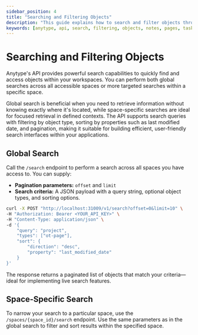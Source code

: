 ```yaml
---
sidebar_position: 4
title: "Searching and Filtering Objects"
description: "This guide explains how to search and filter objects through the Anytype API."
keywords: [anytype, api, search, filtering, objects, notes, pages, tasks, content, management]
---
```


# Searching and Filtering Objects

Anytype's API provides powerful search capabilities to quickly find and access objects within your workspaces. You can perform both global searches across all accessible spaces or more targeted searches within a specific space.

Global search is beneficial when you need to retrieve information without knowing exactly where it's located, while space-specific searches are ideal for focused retrieval in defined contexts. The API supports search queries with filtering by object type, sorting by properties such as last modified date, and pagination, making it suitable for building efficient, user-friendly search interfaces within your applications.

## Global Search

Call the `/search` endpoint to perform a search across all spaces you have access to. You can supply:

- **Pagination parameters:** `offset` and `limit`
- **Search criteria:** A JSON payload with a query string, optional object types, and sorting options.

```bash
curl -X POST "http://localhost:31009/v1/search?offset=0&limit=10" \
-H "Authorization: Bearer <YOUR_API_KEY>" \
-H "Content-Type: application/json" \
-d '{
    "query": "project",
    "types": ["ot-page"],
    "sort": {
        "direction": "desc",
        "property": "last_modified_date"
    }
}'
```

The response returns a paginated list of objects that match your criteria—ideal for implementing live search features.

## Space-Specific Search

To narrow your search to a particular space, use the `/spaces/{space_id}/search` endpoint. Use the same parameters as in the global search to filter and sort results within the specified space.
